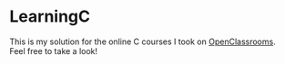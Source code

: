 # LearningC
This is my solution for the online C courses I took on [OpenClassrooms](https://openclassrooms.com/).<br />
Feel free to take a look!
